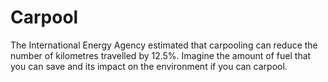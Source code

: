 # Carpool
 The International Energy Agency estimated that carpooling can reduce the number of kilometres travelled by 12.5%. Imagine the amount of fuel that you can save and its impact on the environment if you can carpool. 
